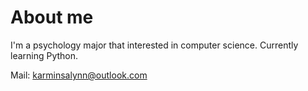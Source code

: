 # About me

I'm a psychology major that interested in computer science. Currently learning Python.

Mail: karminsalynn@outlook.com
